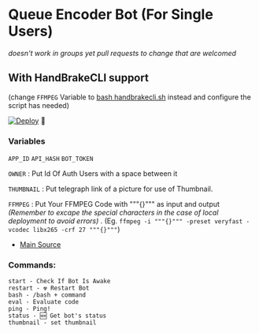 # Queue Encoder Bot (For Single Users) 
*doesn't work in groups yet pull requests to change that are welcomed*

## With HandBrakeCLI support 
(change `FFMPEG` Variable to [bash handbrakecli.sh](handbrakecli.sh)  instead and configure the script has needed)

[![Deploy](https://www.herokucdn.com/deploy/button.svg)](https://heroku.com/deploy?template=https://github.com/Col-Serra/light-Queue-Enc/tree/main) 🚫

### Variables
`APP_ID` `API_HASH` `BOT_TOKEN`

`OWNER` : Put Id Of Auth Users with a space between it

`THUMBNAIL` : Put telegraph link of a picture for use of Thumbnail.

`FFMPEG` : Put Your FFMPEG Code with """{}""" as input and output *(Remember to excape the special characters in the case of local deployment to avoid errors)* . (Eg. `ffmpeg -i """{}""" -preset veryfast -vcodec libx265 -crf 27 """{}"""`)

- [Main Source](https://github.com/1Danish-00/CompressorBot)

### Commands:
```
start - Check If Bot Is Awake
restart - ☢️ Restart Bot 
bash - /bash + command 
eval - Evaluate code
ping - Ping!
status - 🆕 Get bot's status
thumbnail - set thumbnail
```
